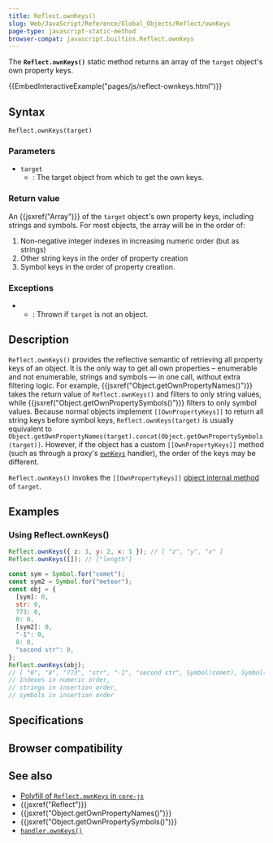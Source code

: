 ```yaml
---
title: Reflect.ownKeys()
slug: Web/JavaScript/Reference/Global_Objects/Reflect/ownKeys
page-type: javascript-static-method
browser-compat: javascript.builtins.Reflect.ownKeys
---
```




The **`Reflect.ownKeys()`** static method returns an array of the `target` object's own property keys.

{{EmbedInteractiveExample("pages/js/reflect-ownkeys.html")}}

## Syntax

```js-nolint
Reflect.ownKeys(target)
```

### Parameters

- `target`
  - : The target object from which to get the own keys.

### Return value

An {{jsxref("Array")}} of the `target` object's own property keys, including strings and symbols. For most objects, the array will be in the order of:

1. Non-negative integer indexes in increasing numeric order (but as strings)
2. Other string keys in the order of property creation
3. Symbol keys in the order of property creation.

### Exceptions

- 
  - : Thrown if `target` is not an object.

## Description

`Reflect.ownKeys()` provides the reflective semantic of retrieving all property keys of an object. It is the only way to get all own properties – enumerable and not enumerable, strings and symbols — in one call, without extra filtering logic. For example, {{jsxref("Object.getOwnPropertyNames()")}} takes the return value of `Reflect.ownKeys()` and filters to only string values, while {{jsxref("Object.getOwnPropertySymbols()")}} filters to only symbol values. Because normal objects implement `[[OwnPropertyKeys]]` to return all string keys before symbol keys, `Reflect.ownKeys(target)` is usually equivalent to `Object.getOwnPropertyNames(target).concat(Object.getOwnPropertySymbols(target))`. However, if the object has a custom `[[OwnPropertyKeys]]` method (such as through a proxy's [`ownKeys`](/Web/JavaScript/Reference/Global_Objects/Proxy/Proxy/ownKeys) handler), the order of the keys may be different.

`Reflect.ownKeys()` invokes the `[[OwnPropertyKeys]]` [object internal method](/Web/JavaScript/Reference/Global_Objects/Proxy#object_internal_methods) of `target`.

## Examples

### Using Reflect.ownKeys()

```js
Reflect.ownKeys({ z: 3, y: 2, x: 1 }); // [ "z", "y", "x" ]
Reflect.ownKeys([]); // ["length"]

const sym = Symbol.for("comet");
const sym2 = Symbol.for("meteor");
const obj = {
  [sym]: 0,
  str: 0,
  773: 0,
  0: 0,
  [sym2]: 0,
  "-1": 0,
  8: 0,
  "second str": 0,
};
Reflect.ownKeys(obj);
// [ "0", "8", "773", "str", "-1", "second str", Symbol(comet), Symbol(meteor) ]
// Indexes in numeric order,
// strings in insertion order,
// symbols in insertion order
```

## Specifications



## Browser compatibility



## See also

- [Polyfill of `Reflect.ownKeys` in `core-js`](https://github.com/zloirock/core-js#ecmascript-reflect)
- {{jsxref("Reflect")}}
- {{jsxref("Object.getOwnPropertyNames()")}}
- {{jsxref("Object.getOwnPropertySymbols()")}}
- [`handler.ownKeys()`](/Web/JavaScript/Reference/Global_Objects/Proxy/Proxy/ownKeys)
